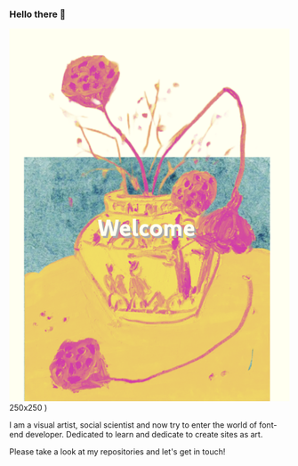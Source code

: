 ### Hello there 👋

![image](https://github.com/hoohkostwon/hoohkostwon/blob/main/image/homepage%20screenshot.png ) 250x250 )

I am a visual artist, social scientist and now try to enter the world of font-end developer. 
Dedicated to learn and dedicate to create sites as art. 


Please take a look at my repositories and let's get in touch!

